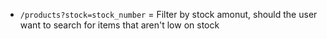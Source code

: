 * ```/products?stock=stock_number``` = Filter by stock amonut, should the user want to search for items that aren't low on stock
